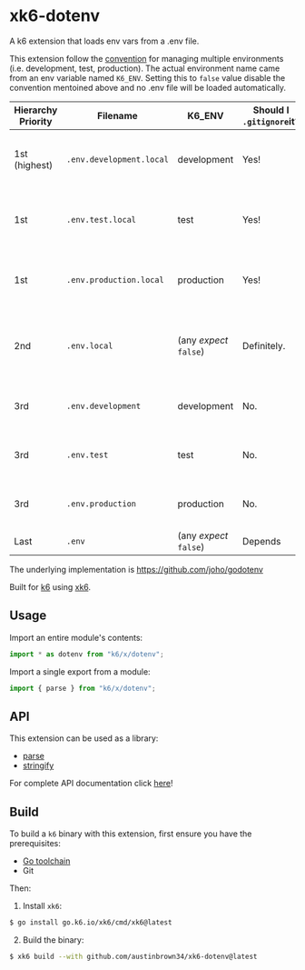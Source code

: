 # xk6-dotenv

A k6 extension that loads env vars from a .env file.

This extension follow the [convention](https://github.com/bkeepers/dotenv#what-other-env-files-can-i-use) for managing multiple environments (i.e. development, test, production). The actual environment name came from an env variable named `K6_ENV`. Setting this to `false` value disable the convention mentoined above and no .env file will be loaded automatically.

| Hierarchy Priority | Filename                 | K6_ENV                 | Should I `.gitignore`it? | Notes                                                        |
| ------------------ | ------------------------ | ---------------------- | ------------------------ | ------------------------------------------------------------ |
| 1st (highest)      | `.env.development.local` | development            | Yes!                     | Local overrides of environment-specific settings.            |
| 1st                | `.env.test.local`        | test                   | Yes!                     | Local overrides of environment-specific settings.            |
| 1st                | `.env.production.local`  | production             | Yes!                     | Local overrides of environment-specific settings.            |
| 2nd                | `.env.local`             | (any _expect_ `false`) | Definitely.              | Local overrides. This file is loaded for all environments _except_ `test`. |
| 3rd                | `.env.development`       | development            | No.                      | Shared environment-specific settings                         |
| 3rd                | `.env.test`              | test                   | No.                      | Shared environment-specific settings                         |
| 3rd                | `.env.production`        | production             | No.                      | Shared environment-specific settings                         |
| Last               | `.env`                   | (any _expect_ `false`) | Depends                  | The Original                                                 |


The underlying implementation is https://github.com/joho/godotenv

Built for [k6](https://go.k6.io/k6) using [xk6](https://github.com/grafana/xk6).

## Usage

Import an entire module's contents:
```JavaScript
import * as dotenv from "k6/x/dotenv";
```

Import a single export from a module:
```JavaScript
import { parse } from "k6/x/dotenv";
```

## API

This extension can be used as a library:

- [parse](docs/README.md#parse)
- [stringify](docs/README.md#stringify)

For complete API documentation click [here](docs/README.md)!

## Build

To build a `k6` binary with this extension, first ensure you have the prerequisites:

- [Go toolchain](https://go101.org/article/go-toolchain.html)
- Git

Then:

1. Install `xk6`:
  ```bash
  $ go install go.k6.io/xk6/cmd/xk6@latest
  ```

2. Build the binary:
  ```bash
  $ xk6 build --with github.com/austinbrown34/xk6-dotenv@latest
  ```
